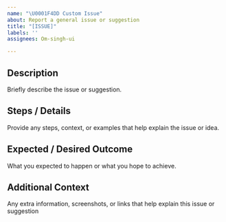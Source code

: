 ```yaml
---
name: "\U0001F4DD Custom Issue"
about: Report a general issue or suggestion
title: "[ISSUE]"
labels: ''
assignees: Om-singh-ui

---
```


## **Description**
Briefly describe the issue or suggestion.

## **Steps / Details**
Provide any steps, context, or examples that help explain the issue or idea.

## **Expected / Desired Outcome**
What you expected to happen or what you hope to achieve.

## **Additional Context**
Any extra information, screenshots, or links that help explain this issue or suggestion
